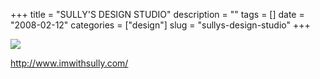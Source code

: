 +++
title = "SULLY'S DESIGN STUDIO"
description = ""
tags = []
date = "2008-02-12"
categories = ["design"]
slug = "sullys-design-studio"
+++


 

  <div id="screens-thumbs" class="clearfix">
    <div class="txt-center" id="design-submission"><a href="http://www.imwithsully.com/"><img id='bluga-thumbnail-1164' class='bluga-thumbnail large' src='http://media.konigi.com/bluga/
wt47f3ab10e228c_0.jpg'/></a></div>  
  </div>   
<p><a href="http://www.imwithsully.com/">http://www.imwithsully.com/</a></p>




